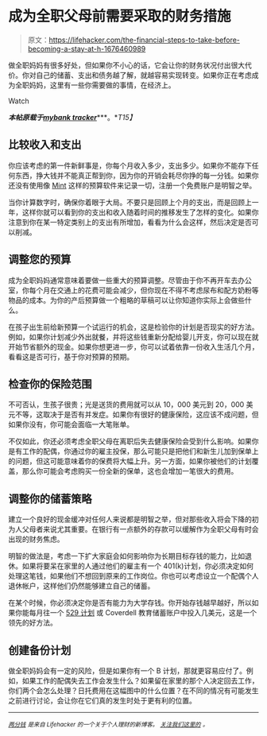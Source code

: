 # 成为全职父母前需要采取的财务措施

> 原文：<https://lifehacker.com/the-financial-steps-to-take-before-becoming-a-stay-at-h-1676460989>

做全职妈妈有很多好处，但如果你不小心的话，它会让你的财务状况付出很大代价。你对自己的储蓄、支出和债务越了解，就越容易实现转变。如果你正在考虑成为全职妈妈，这里有一些你需要做的事情，在经济上。

Watch

***本帖原载于***[***mybank tracker***](http://www.mybanktracker.com/news/stay-at-home-parent-finances)***。**T15】*

## **比较收入和支出**

你应该考虑的第一件新鲜事是，你每个月收入多少，支出多少。如果你不能存下任何东西，挣大钱并不能真正帮到你，因为你的开销会耗尽你挣的每一分钱。如果你还没有使用像 [Mint](http://www.mybanktracker.com/news/mint-tips-budgeting) 这样的预算软件来记录一切，注册一个免费账户是明智之举。

当你计算数字时，确保你着眼于大局。不要只是回顾上个月的支出，而是回顾上一年，这样你就可以看到你的支出和收入随着时间的推移发生了怎样的变化。如果你注意到你在某一特定类别上的支出有所增加，看看为什么会这样，然后决定是否可以削减。

## **调整您的预算**

成为全职妈妈通常意味着要做一些重大的预算调整。尽管由于你不再开车去办公室，你每个月在交通上的花费可能会减少，但你现在不得不考虑尿布和配方奶粉等物品的成本。为你的产后预算做一个粗略的草稿可以让你知道你实际上会做些什么。

在孩子出生前给新预算一个试运行的机会，这是检验你的计划是否现实的好方法。例如，如果你计划减少外出就餐，并将这些钱重新分配给婴儿开支，你可以现在就开始节省额外的现金。如果你想更进一步，你可以试着依靠一份收入生活几个月，看看这是否可行，基于你对预算的预期。

## **检查你的保险范围**

不可否认，生孩子很贵；光是送货的费用就可以从 10，000 美元到 20，000 美元不等，这取决于是否有并发症。如果你有很好的健康保险，这应该不成问题，但如果你没有，你可能会面临一大笔账单。

不仅如此，你还必须考虑全职父母在离职后失去健康保险会受到什么影响。如果你是有工作的配偶，你通过你的雇主投保，那么可能只是把他们和新生儿加到保单上的问题，但这可能意味着你的保费将大幅上升。另一方面，如果你被他们的计划覆盖，那么你可能会考虑购买一份全新的保单，这也会增加一笔很大的费用。

## **调整你的储蓄策略**

建立一个良好的现金缓冲对任何人来说都是明智之举，但对那些收入将会下降的初为人父母者来说尤其重要。在银行有一点额外的存款可以缓解作为全职父母有时会出现的财务焦虑。

明智的做法是，考虑一下扩大家庭会如何影响你为长期目标存钱的能力，比如退休。如果将要呆在家里的人通过他们的雇主有一个 401(k)计划，你必须决定如何处理这笔钱，如果他们不想回到原来的工作岗位。你也可以考虑设立一个配偶个人退休帐户，这样他们仍然能够建立自己的储蓄。

在某个时候，你必须决定你是否有能力为大学存钱。你开始存钱越早越好，所以如果你能每月往一个 [529 计划](http://www.mybanktracker.com/investing/basics/What-Is-a-529-Plan/126620) 或 Coverdell 教育储蓄账户中投入几美元，这是一个领先的好方法。

## **创建备份计划**

做全职妈妈会有一定的风险，但是如果你有一个 B 计划，那就更容易应付了。例如，如果工作的配偶失去工作会发生什么？如果留在家里的那个人决定回去工作，你们两个会怎么处理？日托费用在这幅图中的什么位置？在不同的情况有可能发生之前进行讨论，会让你在它们真的发生时处于更有利的位置。

* * *

[*<small>两分钱</small>*](http://twocents.lifehacker.com/) *<small>是来自 Lifehacker 的一个关于个人理财的新博客。</small>* [*<small>关注我们这里的</small>*](https://twitter.com/TwoCentsLH) *<small>。</small>*